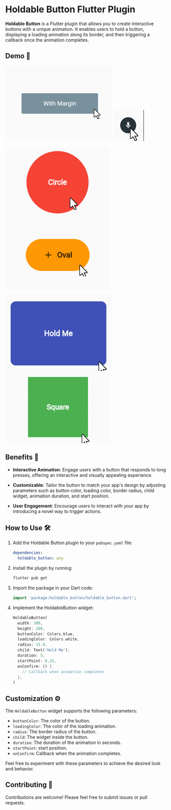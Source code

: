 # Holdable Button Flutter Plugin

**Holdable Button** is a Flutter plugin that allows you to create interactive buttons with a unique animation. It enables users to hold a button, displaying a loading animation along its border, and then triggering a callback once the animation completes.


## Demo 🎥

<img src="https://raw.githubusercontent.com/MahdiGharooni/holdable_button/master/assets/gifs/long.gif" alt="long">  <img src="https://raw.githubusercontent.com/MahdiGharooni/holdable_button/master/assets/gifs/voice.gif" alt="voice"> 


<img src="https://raw.githubusercontent.com/MahdiGharooni/holdable_button/master/assets/gifs/circle.gif" alt="circle"> <img src="https://raw.githubusercontent.com/MahdiGharooni/holdable_button/master/assets/gifs/oval.gif" alt="oval">

<img src="https://raw.githubusercontent.com/MahdiGharooni/holdable_button/master/assets/gifs/rectangle.gif" alt="rectangle"> <img src="https://raw.githubusercontent.com/MahdiGharooni/holdable_button/master/assets/gifs/square.gif" alt="square">



## Benefits 🚀

- **Interactive Animation**: Engage users with a button that responds to long presses, offering an interactive and visually appealing experience.

- **Customizable**: Tailor the button to match your app's design by adjusting parameters such as button color, loading color, border radius, child widget, animation duration, and start position.

- **User Engagement**: Encourage users to interact with your app by introducing a novel way to trigger actions.

## How to Use 🛠️

1. Add the Holdable Button plugin to your `pubspec.yaml` file:

    ```yaml
    dependencies:
      holdable_button: any
    ```

2. Install the plugin by running:

    ```bash
    flutter pub get
    ```

3. Import the package in your Dart code:

    ```dart
    import 'package:holdable_button/holdable_button.dart';
    ```

4. Implement the HoldableButton widget:

    ```dart
    HoldableButton(
      width: 300,
      height: 200,
      buttonColor: Colors.blue,
      loadingColor: Colors.white,
      radius: 15.0,
      child: Text('Hold Me'),
      duration: 5,
      startPoint: 0.25,
      onConfirm: () {
        // Callback when animation completes
      },
    )
    ```


## Customization ⚙️

The `HoldableButton` widget supports the following parameters:

- `buttonColor`: The color of the button.
- `loadingColor`: The color of the loading animation.
- `radius`: The border radius of the button.
- `child`: The widget inside the button.
- `duration`: The duration of the animation in seconds.
- `startPoint`: start position.
- `onConfirm`: Callback when the animation completes.

Feel free to experiment with these parameters to achieve the desired look and behavior.

## Contributing 🤝

Contributions are welcome! Please feel free to submit issues or pull requests.

